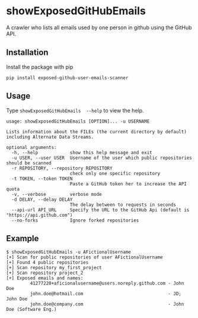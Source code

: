 # showExposedGitHubEmails
A crawler who lists all emails used by one person in github using the GitHub API.

## Installation

Install the package with pip

    pip install exposed-github-user-emails-scanner

## Usage
Type ```showExposedGitHubEmails  --help``` to view the help.

```
usage: showExposedGitHubEmails [OPTION]... -u USERNAME

Lists information about the FILEs (the current directory by default) including Alternate Data Streams.

optional arguments:
  -h, --help            show this help message and exit
  -u USER, --user USER  Username of the user which public repositories should be scanned
  -r REPOSITORY, --repository REPOSITORY
                        check only one specific repository
  -t TOKEN, --token TOKEN
                        Paste a GitHub token her to increase the API quota
  -v, --verbose         verbose mode
  -d DELAY, --delay DELAY
                        The delay between to requests in seconds
  --api-url API_URL     Specify the URL to the GitHub Api (default is "https://api.github.com")
  --no-forks            Ignore forked repositories
```

## Example
```
$ showExposedGitHubEmails -u AFictionalUsername
[+] Scan for public repositories of user AFictionalUsername
[+] Found 4 public repositories
[+] Scan repository my_first_project
[+] Scan repository project_2
[+] Exposed emails and names:
         41277220+aficionalusername@users.noreply.github.com - John Doe
         john.doe@hotmail.com                                - JD; John Doe
         john.doe@company.com                                - John Doe (Software Eng.)
```
